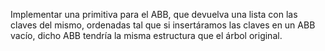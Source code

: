Implementar una primitiva para el ABB, que devuelva una lista con las claves del mismo, ordenadas tal que si insertáramos las claves en un ABB vacío, dicho ABB tendría la misma estructura que el árbol original.